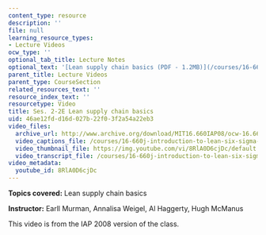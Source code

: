 ```yaml
---
content_type: resource
description: ''
file: null
learning_resource_types:
- Lecture Videos
ocw_type: ''
optional_tab_title: Lecture Notes
optional_text: '[Lean supply chain basics (PDF - 1.2MB)](/courses/16-660j-introduction-to-lean-six-sigma-methods-january-iap-2012/resources/mit16_660jiap12_2-2e)'
parent_title: Lecture Videos
parent_type: CourseSection
related_resources_text: ''
resource_index_text: ''
resourcetype: Video
title: Ses. 2-2E Lean supply chain basics
uid: 46ae12fd-d16d-027b-22f0-3f2a54a22eb3
video_files:
  archive_url: http://www.archive.org/download/MIT16.660IAP08/ocw-16.660-iap08-ses2-2_300k.mp4
  video_captions_file: /courses/16-660j-introduction-to-lean-six-sigma-methods-january-iap-2012/6502c48875a85cfeb9ba4d8be6bd9a91_8RlA0D6cjDc.vtt
  video_thumbnail_file: https://img.youtube.com/vi/8RlA0D6cjDc/default.jpg
  video_transcript_file: /courses/16-660j-introduction-to-lean-six-sigma-methods-january-iap-2012/a1aac891e7b9a7309375009cd772980c_8RlA0D6cjDc.pdf
video_metadata:
  youtube_id: 8RlA0D6cjDc
---
```


**Topics covered:** Lean supply chain basics

**Instructor:** Earll Murman, Annalisa Weigel, Al Haggerty, Hugh McManus

This video is from the IAP 2008 version of the class.